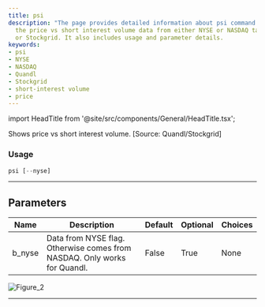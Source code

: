 ```yaml
---
title: psi
description: "The page provides detailed information about psi command which shows"
  the price vs short interest volume data from either NYSE or NASDAQ taken from Quandl
  or Stockgrid. It also includes usage and parameter details.
keywords:
- psi
- NYSE
- NASDAQ
- Quandl
- Stockgrid
- short-interest volume
- price
---
```


import HeadTitle from '@site/src/components/General/HeadTitle.tsx';

<HeadTitle title="stocks/dps/psi - Reference | OpenBB Terminal Docs" />

Shows price vs short interest volume. [Source: Quandl/Stockgrid]

### Usage

```python
psi [--nyse]
```

---

## Parameters

| Name | Description | Default | Optional | Choices |
| ---- | ----------- | ------- | -------- | ------- |
| b_nyse | Data from NYSE flag. Otherwise comes from NASDAQ. Only works for Quandl. | False | True | None |

![Figure_2](https://user-images.githubusercontent.com/46355364/154076731-e1f5ad9c-71c7-4c56-93b1-613985057951.png)

---
